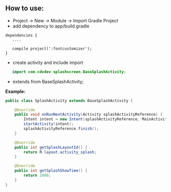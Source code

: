 ## **How to use:**

* Project -> New -> Module -> Import Gradle Project
* add dependency to app/build.gradle

```
dependencies {
   ....

   compile project(':fontcustomizer');
}
```

* create activity and include import
```java
   import com.cdvdev.splashscreen.BaseSplashActivity;
```

* extends from BaseSplashActivity;

**Example:**

```java
public class SplashActivity extends BaseSplashActivity {

    @Override
    public void onRunNextActivity(Activity splashActivityReference) {
        Intent intent = new Intent(splashActivityReference, MainActivity.class);
        startActivity(intent);
        splashActivityReference.finish();
    }

    @Override
    public int getSplashLayoutId() {
        return R.layout.activity_splash;
    }

    @Override
    public int getSplashShowTime() {
        return 2000;
    }
}
```